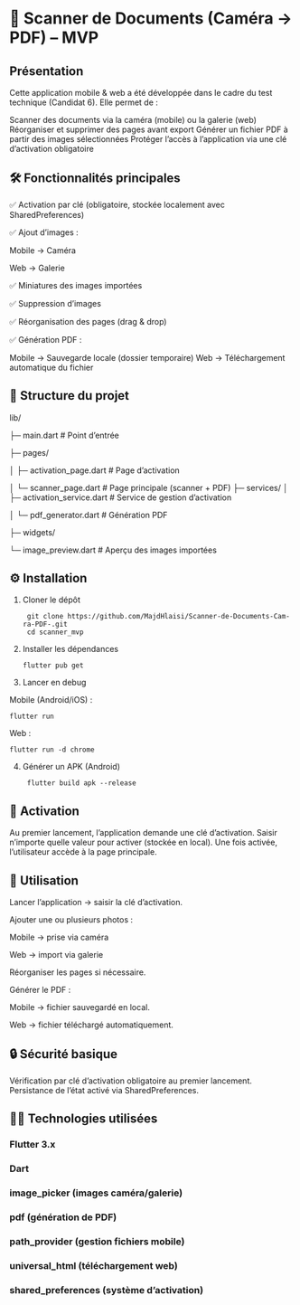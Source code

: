 # 📄 Scanner de Documents (Caméra → PDF) – MVP

## Présentation
Cette application mobile & web a été développée dans le cadre du test technique (Candidat 6).
Elle permet de :

Scanner des documents via la caméra (mobile) ou la galerie (web)
Réorganiser et supprimer des pages avant export
Générer un fichier PDF à partir des images sélectionnées
Protéger l’accès à l’application via une clé d’activation obligatoire
## 🛠️ Fonctionnalités principales

✅ Activation par clé (obligatoire, stockée localement avec SharedPreferences)

✅ Ajout d’images :

  Mobile → Caméra

  Web → Galerie

✅ Miniatures des images importées

✅ Suppression d’images

✅ Réorganisation des pages (drag & drop)

✅ Génération PDF :

 Mobile → Sauvegarde locale (dossier temporaire)
 Web → Téléchargement automatique du fichier
## 📂 Structure du projet

lib/

├─ main.dart                # Point d’entrée

├─ pages/

│  ├─ activation_page.dart  # Page d’activation

│  └─ scanner_page.dart     # Page principale (scanner + PDF)
├─ services/
│  ├─ activation_service.dart # Service de gestion d’activation

│  └─ pdf_generator.dart      # Génération PDF 

├─ widgets/

   └─ image_preview.dart      # Aperçu des images importées
 
## ⚙️ Installation 
1. Cloner le dépôt

        git clone https://github.com/MajdHlaisi/Scanner-de-Documents-Cam-ra-PDF-.git
        cd scanner_mvp

2. Installer les dépendances

       flutter pub get

3. Lancer en debug

Mobile (Android/iOS) :
                        
    flutter run
Web :

    flutter run -d chrome

4. Générer un APK (Android)

        flutter build apk --release

## 🔑 Activation
Au premier lancement, l’application demande une clé d’activation.
Saisir n’importe quelle valeur pour activer (stockée en local).
Une fois activée, l’utilisateur accède à la page principale.

## 📸 Utilisation
Lancer l’application → saisir la clé d’activation.

Ajouter une ou plusieurs photos :

Mobile → prise via caméra

Web → import via galerie

Réorganiser les pages si nécessaire.

Générer le PDF :

Mobile → fichier sauvegardé en local.

Web → fichier téléchargé automatiquement.

## 🔒 Sécurité basique

Vérification par clé d’activation obligatoire au premier lancement.
Persistance de l’état activé via SharedPreferences.

## 🧑‍💻 Technologies utilisées

### Flutter 3.x
### Dart
### image_picker (images caméra/galerie)
### pdf (génération de PDF)
### path_provider (gestion fichiers mobile)
### universal_html (téléchargement web)
### shared_preferences (système d’activation)
